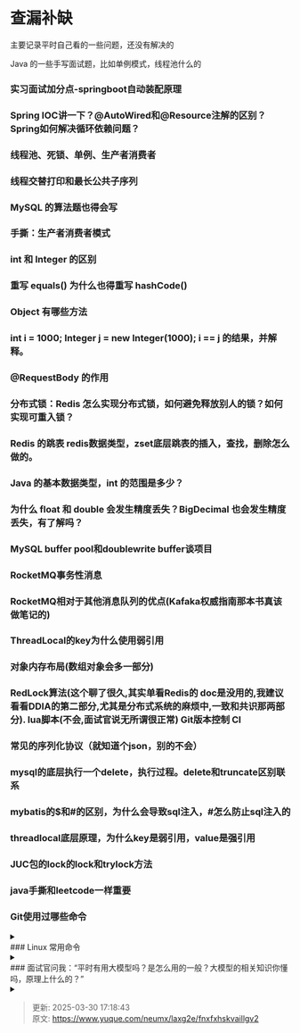 # 查漏补缺

主要记录平时自己看的一些问题，还没有解决的

Java 的一些手写面试题，比如单例模式，线程池什么的

### 实习面试加分点-springboot自动装配原理
### Spring IOC讲一下？@AutoWired和@Resource注解的区别？Spring如何解决循环依赖问题？
### 线程池、死锁、单例、生产者消费者
### 线程交替打印和最长公共子序列
### MySQL 的算法题也得会写
### 手撕：生产者消费者模式
###  int 和 Integer 的区别  
###  重写 equals() 为什么也得重写 hashCode()  
###  Object 有哪些方法  
###  int i = 1000; Integer j = new Integer(1000); i == j 的结果，并解释。  
###  @RequestBody 的作用  
###  分布式锁：Redis 怎么实现分布式锁，如何避免释放别人的锁？如何实现可重入锁？  
###  Redis 的跳表   redis数据类型，zset底层跳表的插入，查找，删除怎么做的。  
###  Java 的基本数据类型，int 的范围是多少？  
###  为什么 float 和 double 会发生精度丢失？BigDecimal 也会发生精度丢失，有了解吗？  
### MySQL buffer pool和doublewrite buffer谈项目
###  RocketMQ事务性消息 
### RocketMQ相对于其他消息队列的优点(Kafaka权威指南那本书真该做笔记的)
### ThreadLocal的key为什么使用弱引用
### 对象内存布局(数组对象会多一部分)
### RedLock算法(这个聊了很久,其实单看Redis的 doc是没用的,我建议看看DDIA的第二部分,尤其是分布式系统的麻烦中,一致和共识那两部分). lua脚本(不会,面试官说无所谓很正常) Git版本控制 CI
###  常见的序列化协议（就知道个json，别的不会）  
###  mysql的底层执行一个delete，执行过程。delete和truncate区别联系  
###  mybatis的$和#的区别，为什么会导致sql注入，#怎么防止sql注入的  
###  threadlocal底层原理，为什么key是弱引用，value是强引用  
###  JUC包的lock的lock和trylock方法  
### java手撕和leetcode一样重要
### Git使用过哪些命令
<details class="lake-collapse"><summary id="u12e2d9b9"></summary><ol class="ne-ol"><li id="u1cbd033d" data-lake-index-type="0"><code class="ne-code"><strong><span class="ne-text">git init</span></strong></code></li></ol><ul class="ne-list-wrap"><ul ne-level="1" class="ne-ul"><li id="u88c66778" data-lake-index-type="0"><strong><span class="ne-text">功能</span></strong><span class="ne-text">：初始化一个新的 Git 仓库。</span></li><li id="u4e3538b6" data-lake-index-type="0"><strong><span class="ne-text">场景</span></strong><span class="ne-text">：创建一个全新的仓库，开始版本控制。</span></li></ul></ul><ol start="2" class="ne-ol"><li id="u803fa873" data-lake-index-type="0"><code class="ne-code"><strong><span class="ne-text">git clone</span></strong></code></li></ol><ul class="ne-list-wrap"><ul ne-level="1" class="ne-ul"><li id="u73295545" data-lake-index-type="0"><strong><span class="ne-text">功能</span></strong><span class="ne-text">：从远程仓库克隆一个 Git 仓库到本地。</span></li><li id="ub0ff798b" data-lake-index-type="0"><strong><span class="ne-text">场景</span></strong><span class="ne-text">：将已有的仓库复制到本地进行开发。</span></li></ul></ul><ol start="3" class="ne-ol"><li id="u279f5fd9" data-lake-index-type="0"><code class="ne-code"><strong><span class="ne-text">git commit</span></strong></code></li></ol><ul class="ne-list-wrap"><ul ne-level="1" class="ne-ul"><li id="udd168575" data-lake-index-type="0"><strong><span class="ne-text">功能</span></strong><span class="ne-text">：将暂存区的更改提交到本地仓库。</span></li><li id="u315f96b3" data-lake-index-type="0"><strong><span class="ne-text">场景</span></strong><span class="ne-text">：保存工作进度，并形成一个新的版本历史。</span></li></ul></ul><ol start="4" class="ne-ol"><li id="u632ee162" data-lake-index-type="0"><code class="ne-code"><strong><span class="ne-text">git status</span></strong></code></li></ol><ul class="ne-list-wrap"><ul ne-level="1" class="ne-ul"><li id="u1583e8bc" data-lake-index-type="0"><strong><span class="ne-text">功能</span></strong><span class="ne-text">：查看当前工作区和暂存区的状态，显示哪些文件已修改，哪些未暂存。</span></li><li id="u1d20891d" data-lake-index-type="0"><strong><span class="ne-text">场景</span></strong><span class="ne-text">：检查文件的修改情况，准备提交。</span></li></ul></ul><ol start="5" class="ne-ol"><li id="u3e15fcce" data-lake-index-type="0"><code class="ne-code"><strong><span class="ne-text">git fetch</span></strong></code></li></ol><ul class="ne-list-wrap"><ul ne-level="1" class="ne-ul"><li id="uf0bfc599" data-lake-index-type="0"><strong><span class="ne-text">功能</span></strong><span class="ne-text">：从远程仓库获取最新的更改，但不自动合并。</span></li><li id="ue3e63d7c" data-lake-index-type="0"><strong><span class="ne-text">场景</span></strong><span class="ne-text">：查看远程分支的最新状态，不会影响本地工作区。</span></li></ul></ul><ol start="6" class="ne-ol"><li id="u560f3b0c" data-lake-index-type="0"><code class="ne-code"><strong><span class="ne-text">git push</span></strong></code></li></ol><ul class="ne-list-wrap"><ul ne-level="1" class="ne-ul"><li id="ud9933acb" data-lake-index-type="0"><strong><span class="ne-text">功能</span></strong><span class="ne-text">：将本地的提交推送到远程仓库。</span></li><li id="u0dadeb9c" data-lake-index-type="0"><strong><span class="ne-text">场景</span></strong><span class="ne-text">：将本地开发的修改提交到远程，以便与团队共享。</span></li></ul></ul><p id="u17ae8959" class="ne-p"><span class="ne-text">这些命令覆盖了日常开发中的基本操作，尤其是在协作开发中常常使用。如果面试中需要更详细的背景或使用场景，随时可以补充。</span></p></details>
### Linux 常用命令
<details class="lake-collapse"><summary id="u9d7db6c7"></summary><p id="u4e65db97" class="ne-p"><span class="ne-text">以下是一些常见的 </span><strong><span class="ne-text">Linux</span></strong><span class="ne-text"> 命令，这些命令在面试中很常见，并且非常实用：</span></p><h3 id="bf45dcd4"><span class="ne-text">1. </span><strong><span class="ne-text">文件和目录操作</span></strong></h3><ul class="ne-ul"><li id="u425b3f0e" data-lake-index-type="0"><code class="ne-code"><span class="ne-text">ls</span></code><span class="ne-text">：列出目录内容</span></li></ul><pre data-language="bash" id="cMchf" class="ne-codeblock language-bash"><code>ls         # 列出当前目录的文件和文件夹
ls -l      # 详细列出文件和文件夹信息
ls -a      # 显示所有文件（包括隐藏文件）</code></pre><ul class="ne-ul"><li id="u9eb33cf1" data-lake-index-type="0"><code class="ne-code"><span class="ne-text">cd</span></code><span class="ne-text">：改变当前目录</span></li></ul><pre data-language="bash" id="B1rC6" class="ne-codeblock language-bash"><code>cd /path/to/directory   # 跳转到指定路径的目录
cd ..                   # 返回上一级目录
cd ~                    # 跳转到用户主目录</code></pre><ul class="ne-ul"><li id="u36fe56fa" data-lake-index-type="0"><code class="ne-code"><span class="ne-text">pwd</span></code><span class="ne-text">：显示当前路径</span></li></ul><pre data-language="bash" id="AVt83" class="ne-codeblock language-bash"><code>pwd     # 显示当前所在的目录路径</code></pre><ul class="ne-ul"><li id="u4a1c6c66" data-lake-index-type="0"><code class="ne-code"><span class="ne-text">mkdir</span></code><span class="ne-text">：创建目录</span></li></ul><pre data-language="bash" id="UmRyf" class="ne-codeblock language-bash"><code>mkdir new_directory  # 创建一个新目录</code></pre><ul class="ne-ul"><li id="u3558c52e" data-lake-index-type="0"><code class="ne-code"><span class="ne-text">rmdir</span></code><span class="ne-text">：删除空目录</span></li></ul><pre data-language="bash" id="hsmaT" class="ne-codeblock language-bash"><code>rmdir directory_name  # 删除空目录</code></pre><ul class="ne-ul"><li id="u521faab0" data-lake-index-type="0"><code class="ne-code"><span class="ne-text">rm</span></code><span class="ne-text">：删除文件或目录</span></li></ul><pre data-language="bash" id="IMNpv" class="ne-codeblock language-bash"><code>rm file_name         # 删除文件
rm -r dir_name       # 删除目录及其内容
rm -f file_name      # 强制删除文件</code></pre><ul class="ne-ul"><li id="ua737e810" data-lake-index-type="0"><code class="ne-code"><span class="ne-text">cp</span></code><span class="ne-text">：复制文件或目录</span></li></ul><pre data-language="bash" id="QFNTZ" class="ne-codeblock language-bash"><code>cp source_file target_file      # 复制文件
cp -r source_dir target_dir     # 复制目录</code></pre><ul class="ne-ul"><li id="u80945ae8" data-lake-index-type="0"><code class="ne-code"><span class="ne-text">mv</span></code><span class="ne-text">：移动文件或重命名文件</span></li></ul><pre data-language="bash" id="kpbOC" class="ne-codeblock language-bash"><code>mv old_file new_file      # 重命名文件
mv file_name /path/to/directory  # 移动文件到指定目录</code></pre><ul class="ne-ul"><li id="u1cd6d5b8" data-lake-index-type="0"><code class="ne-code"><span class="ne-text">touch</span></code><span class="ne-text">：创建空文件或更新文件的时间戳</span></li></ul><pre data-language="bash" id="h6X0T" class="ne-codeblock language-bash"><code>touch new_file     # 创建一个空文件</code></pre><h3 id="4105965a"><span class="ne-text">2. </span><strong><span class="ne-text">文件查看和操作</span></strong></h3><ul class="ne-ul"><li id="uc62301b9" data-lake-index-type="0"><code class="ne-code"><span class="ne-text">cat</span></code><span class="ne-text">：查看文件内容</span></li></ul><pre data-language="bash" id="x2ydA" class="ne-codeblock language-bash"><code>cat file_name  # 显示文件内容</code></pre><ul class="ne-ul"><li id="u7a6caeeb" data-lake-index-type="0"><code class="ne-code"><span class="ne-text">more</span></code><span class="ne-text"> / </span><code class="ne-code"><span class="ne-text">less</span></code><span class="ne-text">：分页查看文件内容</span></li></ul><pre data-language="bash" id="ZASg0" class="ne-codeblock language-bash"><code>more file_name   # 分页显示文件内容
less file_name   # 分页显示文件内容，可以滚动</code></pre><ul class="ne-ul"><li id="ucf803865" data-lake-index-type="0"><code class="ne-code"><span class="ne-text">head</span></code><span class="ne-text">：查看文件的前几行</span></li></ul><pre data-language="bash" id="wdxWx" class="ne-codeblock language-bash"><code>head file_name  # 显示文件的前10行
head -n 20 file_name  # 显示文件的前20行</code></pre><ul class="ne-ul"><li id="ud2726c16" data-lake-index-type="0"><code class="ne-code"><span class="ne-text">tail</span></code><span class="ne-text">：查看文件的后几行</span></li></ul><pre data-language="bash" id="py6Jf" class="ne-codeblock language-bash"><code>tail file_name   # 显示文件的最后10行
tail -n 20 file_name  # 显示文件的最后20行
tail -f file_name     # 实时查看文件新增内容（常用于日志文件）</code></pre><h3 id="1919be19"><span class="ne-text">3. </span><strong><span class="ne-text">文件权限</span></strong></h3><ul class="ne-ul"><li id="udc6efdad" data-lake-index-type="0"><code class="ne-code"><span class="ne-text">chmod</span></code><span class="ne-text">：更改文件权限</span></li></ul><pre data-language="bash" id="Vv9f0" class="ne-codeblock language-bash"><code>chmod 755 file_name      # 给文件设置权限
chmod +x file_name       # 增加执行权限
chmod -x file_name       # 移除执行权限</code></pre><ul class="ne-ul"><li id="ub8499308" data-lake-index-type="0"><code class="ne-code"><span class="ne-text">chown</span></code><span class="ne-text">：更改文件的所有者和组</span></li></ul><pre data-language="bash" id="AiFeO" class="ne-codeblock language-bash"><code>chown user:group file_name    # 修改文件的拥有者和组</code></pre><ul class="ne-ul"><li id="u39df1a15" data-lake-index-type="0"><code class="ne-code"><span class="ne-text">chgrp</span></code><span class="ne-text">：更改文件的组</span></li></ul><pre data-language="bash" id="X6s6V" class="ne-codeblock language-bash"><code>chgrp group file_name    # 修改文件的组</code></pre><h3 id="9b898806"><span class="ne-text">4. </span><strong><span class="ne-text">进程管理</span></strong></h3><ul class="ne-ul"><li id="uc8a3e170" data-lake-index-type="0"><code class="ne-code"><span class="ne-text">ps</span></code><span class="ne-text">：查看当前进程</span></li></ul><pre data-language="bash" id="KY9CP" class="ne-codeblock language-bash"><code>ps          # 查看当前用户的进程
ps aux      # 查看所有进程
ps -ef      # 详细进程列表（与 ps aux 类似）</code></pre><ul class="ne-ul"><li id="u345a5b0e" data-lake-index-type="0"><code class="ne-code"><span class="ne-text">top</span></code><span class="ne-text">：实时显示系统资源使用情况（CPU、内存等）</span></li></ul><pre data-language="bash" id="sz3Mj" class="ne-codeblock language-bash"><code>top      # 显示实时的系统资源使用情况</code></pre><ul class="ne-ul"><li id="u60cc2993" data-lake-index-type="0"><code class="ne-code"><span class="ne-text">kill</span></code><span class="ne-text">：杀死进程</span></li></ul><pre data-language="bash" id="XcWl7" class="ne-codeblock language-bash"><code>kill pid      # 结束指定进程
kill -9 pid   # 强制结束指定进程</code></pre><ul class="ne-ul"><li id="u6aa652ed" data-lake-index-type="0"><code class="ne-code"><span class="ne-text">bg</span></code><span class="ne-text">：将暂停的作业放到后台</span></li></ul><pre data-language="bash" id="C4E8f" class="ne-codeblock language-bash"><code>bg job_number   # 将某个作业放到后台执行</code></pre><ul class="ne-ul"><li id="u66b83fc9" data-lake-index-type="0"><code class="ne-code"><span class="ne-text">fg</span></code><span class="ne-text">：将后台作业调到前台</span></li></ul><pre data-language="bash" id="emvjO" class="ne-codeblock language-bash"><code>fg job_number   # 将某个作业从后台调到前台</code></pre><h3 id="f320afda"><span class="ne-text">5. </span><strong><span class="ne-text">网络管理</span></strong></h3><ul class="ne-ul"><li id="ub0a001cf" data-lake-index-type="0"><code class="ne-code"><span class="ne-text">ping</span></code><span class="ne-text">：测试网络连接</span></li></ul><pre data-language="bash" id="ufWus" class="ne-codeblock language-bash"><code>ping google.com   # 测试与google的连接</code></pre><ul class="ne-ul"><li id="u032c32ec" data-lake-index-type="0"><code class="ne-code"><span class="ne-text">ifconfig</span></code><span class="ne-text">：查看或配置网络接口</span></li></ul><pre data-language="bash" id="cR1YK" class="ne-codeblock language-bash"><code>ifconfig         # 显示网络接口的配置信息</code></pre><ul class="ne-ul"><li id="u062d00e9" data-lake-index-type="0"><code class="ne-code"><span class="ne-text">netstat</span></code><span class="ne-text">：查看网络连接状态</span></li></ul><pre data-language="bash" id="UYNdr" class="ne-codeblock language-bash"><code>netstat -tuln   # 显示当前的网络连接</code></pre><ul class="ne-ul"><li id="ud94770b3" data-lake-index-type="0"><code class="ne-code"><span class="ne-text">curl</span></code><span class="ne-text">：传输数据，支持HTTP、FTP等协议</span></li></ul><pre data-language="bash" id="AcIdQ" class="ne-codeblock language-bash"><code>curl http://example.com   # 获取网页内容</code></pre><h3 id="61d1105f"><span class="ne-text">6. </span><strong><span class="ne-text">磁盘和文件系统</span></strong></h3><ul class="ne-ul"><li id="ubbf7abf6" data-lake-index-type="0"><code class="ne-code"><span class="ne-text">df</span></code><span class="ne-text">：查看磁盘空间使用情况</span></li></ul><pre data-language="bash" id="By8Cu" class="ne-codeblock language-bash"><code>df -h         # 显示磁盘使用情况（以可读的格式显示）</code></pre><ul class="ne-ul"><li id="ua82902c9" data-lake-index-type="0"><code class="ne-code"><span class="ne-text">du</span></code><span class="ne-text">：查看目录或文件的磁盘使用情况</span></li></ul><pre data-language="bash" id="Oqavj" class="ne-codeblock language-bash"><code>du -sh directory_name    # 显示目录总大小</code></pre><ul class="ne-ul"><li id="ubfe74f08" data-lake-index-type="0"><code class="ne-code"><span class="ne-text">mount</span></code><span class="ne-text">：挂载文件系统</span></li></ul><pre data-language="bash" id="xkktf" class="ne-codeblock language-bash"><code>mount /dev/sda1 /mnt     # 挂载文件系统</code></pre><ul class="ne-ul"><li id="u8a5055db" data-lake-index-type="0"><code class="ne-code"><span class="ne-text">umount</span></code><span class="ne-text">：卸载文件系统</span></li></ul><pre data-language="bash" id="LQmyT" class="ne-codeblock language-bash"><code>umount /mnt      # 卸载文件系统</code></pre><h3 id="9d266551"><span class="ne-text">7. </span><strong><span class="ne-text">查找和定位文件</span></strong></h3><ul class="ne-ul"><li id="u6a66a812" data-lake-index-type="0"><code class="ne-code"><span class="ne-text">find</span></code><span class="ne-text">：查找文件或目录</span></li></ul><pre data-language="bash" id="ZyaZ3" class="ne-codeblock language-bash"><code>find /path/to/search -name filename   # 按名称查找文件
find /path/to/search -type f         # 查找文件
find /path/to/search -type d         # 查找目录</code></pre><ul class="ne-ul"><li id="u7067039d" data-lake-index-type="0"><code class="ne-code"><span class="ne-text">locate</span></code><span class="ne-text">：查找文件（依赖于数据库，速度较快）</span></li></ul><pre data-language="bash" id="mnHkt" class="ne-codeblock language-bash"><code>locate filename    # 查找文件</code></pre><ul class="ne-ul"><li id="u198a01f0" data-lake-index-type="0"><code class="ne-code"><span class="ne-text">which</span></code><span class="ne-text">：查找命令的位置</span></li></ul><pre data-language="bash" id="eANV2" class="ne-codeblock language-bash"><code>which command    # 查找命令的路径</code></pre><h3 id="2e898f24"><span class="ne-text">8. </span><strong><span class="ne-text">文件压缩和解压</span></strong></h3><ul class="ne-ul"><li id="ud7db88e4" data-lake-index-type="0"><code class="ne-code"><span class="ne-text">tar</span></code><span class="ne-text">：打包和解包</span></li></ul><pre data-language="bash" id="LW5BQ" class="ne-codeblock language-bash"><code>tar -cvf archive.tar directory_name    # 打包目录
tar -xvf archive.tar                   # 解包文件</code></pre><ul class="ne-ul"><li id="u22a147fb" data-lake-index-type="0"><code class="ne-code"><span class="ne-text">gzip</span></code><span class="ne-text"> / </span><code class="ne-code"><span class="ne-text">gunzip</span></code><span class="ne-text">：压缩和解压</span></li></ul><pre data-language="bash" id="BF5nR" class="ne-codeblock language-bash"><code>gzip file_name    # 压缩文件
gunzip file_name  # 解压文件</code></pre><ul class="ne-ul"><li id="ub1738cd2" data-lake-index-type="0"><code class="ne-code"><span class="ne-text">zip</span></code><span class="ne-text"> / </span><code class="ne-code"><span class="ne-text">unzip</span></code><span class="ne-text">：压缩和解压ZIP文件</span></li></ul><pre data-language="bash" id="IkAl7" class="ne-codeblock language-bash"><code>zip archive.zip file_name   # 压缩文件
unzip archive.zip           # 解压ZIP文件</code></pre><h3 id="b6a6aac0"><span class="ne-text">9. </span><strong><span class="ne-text">文件编辑</span></strong></h3><ul class="ne-ul"><li id="uc9333bc9" data-lake-index-type="0"><code class="ne-code"><span class="ne-text">nano</span></code><span class="ne-text"> / </span><code class="ne-code"><span class="ne-text">vim</span></code><span class="ne-text"> / </span><code class="ne-code"><span class="ne-text">vi</span></code><span class="ne-text">：编辑文件 </span></li></ul><pre data-language="bash" id="wJ3qO" class="ne-codeblock language-bash"><code>nano file_name      # 使用nano编辑文件
vi file_name        # 使用vi编辑文件
vim file_name       # 使用vim编辑文件</code></pre><h3 id="f7fb092c"><span class="ne-text">10. </span><strong><span class="ne-text">其他常用命令</span></strong></h3><ul class="ne-ul"><li id="uabfedfcf" data-lake-index-type="0"><code class="ne-code"><span class="ne-text">history</span></code><span class="ne-text">：查看命令历史</span></li></ul><pre data-language="bash" id="JM1tF" class="ne-codeblock language-bash"><code>history        # 查看执行过的命令历史</code></pre><ul class="ne-ul"><li id="u6e0200f2" data-lake-index-type="0"><code class="ne-code"><span class="ne-text">alias</span></code><span class="ne-text">：设置命令别名</span></li></ul><pre data-language="bash" id="PJFDN" class="ne-codeblock language-bash"><code>alias ll='ls -l'   # 设置ll为ls -l的别名</code></pre><ul class="ne-ul"><li id="u6a2f6617" data-lake-index-type="0"><code class="ne-code"><span class="ne-text">sudo</span></code><span class="ne-text">：以管理员权限执行命令</span></li></ul><pre data-language="bash" id="qrGtu" class="ne-codeblock language-bash"><code>sudo command     # 以管理员权限执行命令</code></pre><ul class="ne-ul"><li id="ua5d74db1" data-lake-index-type="0"><code class="ne-code"><span class="ne-text">echo</span></code><span class="ne-text">：打印文本</span></li></ul><pre data-language="bash" id="DUAJF" class="ne-codeblock language-bash"><code>echo &quot;Hello, World!&quot;   # 打印文本</code></pre><p id="uef3cab45" class="ne-p"><span class="ne-text">这些命令涵盖了文件管理、进程管理、网络管理、系统监控等常见操作，面试中你可能会被问到如何使用它们来解决某些问题，或者如何对某些系统进行调试和优化。</span></p></details>
### <font style="color:rgba(0, 0, 0, 0.85);">面试官问我：“平时有用大模型吗？是怎么用的一般？大模型的相关知识你懂吗，原理上什么的？”</font>
<details class="lake-collapse"><summary id="u8b91cf33"><span class="ne-text"></span></summary><p id="u1d85b0df" class="ne-p"><strong><span class="ne-text">我平时用到的大模型</span></strong><span class="ne-text">比较多，比如说 </span><strong><span class="ne-text">GPT、Grok、Claude、谷歌的 Gemini</span></strong><span class="ne-text">，国内的 </span><strong><span class="ne-text">豆包、DeepSeek</span></strong><span class="ne-text"> 等等。</span></p><p id="u0d645fd8" class="ne-p"><strong><span class="ne-text">平常主要用大模型来辅助代码开发</span></strong><span class="ne-text">，比如：</span></p><ul class="ne-ul"><li id="uc06be85a" data-lake-index-type="0"><strong><span class="ne-text">优化代码</span></strong></li><li id="ue0e181c0" data-lake-index-type="0"><strong><span class="ne-text">调试错误</span></strong></li><li id="u6ebe90f0" data-lake-index-type="0"><strong><span class="ne-text">生成测试用例</span></strong></li><li id="u0dd62e5e" data-lake-index-type="0"><strong><span class="ne-text">提高开发效率</span></strong></li></ul><h3 id="R4EeE"><strong><span class="ne-text">大模型原理</span></strong></h3><p id="u3d672f75" class="ne-p"><span class="ne-text">我对大模型的基本原理有一定了解，包括：</span></p><ul class="ne-ul"><li id="u7074ab4a" data-lake-index-type="0"><strong><span class="ne-text">Transformer 架构</span></strong><span class="ne-text">：大模型通常基于 </span><strong><span class="ne-text">Transformer</span></strong><span class="ne-text"> 架构，如 </span><strong><span class="ne-text">BERT、GPT</span></strong><span class="ne-text"> 等，利用 </span><strong><span class="ne-text">自注意力机制（Self-Attention）</span></strong><span class="ne-text"> 来处理长文本依赖关系。</span></li><li id="u9e164881" data-lake-index-type="0"><strong><span class="ne-text">预训练-微调</span></strong><span class="ne-text">：大模型先在大规模数据上</span><strong><span class="ne-text">预训练</span></strong><span class="ne-text">，然后可以通过</span><strong><span class="ne-text">微调</span></strong><span class="ne-text">适应特定任务，如 </span><strong><span class="ne-text">代码补全、智能问答</span></strong><span class="ne-text"> 等。</span></li><li id="u1c69fe93" data-lake-index-type="0"><strong><span class="ne-text">提示工程</span></strong><span class="ne-text">：通过设计**高质量 prompt（提示词）**引导模型输出符合预期。<br /></span></li></ul><p id="ue538b136" class="ne-p"><span class="ne-text">RAG 是什么</span></p><p id="u83c49b38" class="ne-p"><strong><span class="ne-text">RAG (Retrieval-Augmented Generation，检索增强生成)</span></strong><span class="ne-text"> 是一种结合信息检索与语言生成的技术。它首先从外部知识库（如文档、数据库）中检索相关信息，然后将这些信息与输入一起提供给生成模型，以生成更准确、丰富的回答。</span></p><h3 id="8f5dd0e2"><span class="ne-text">核心流程：</span></h3><ol class="ne-ol"><li id="u1f3dd453" data-lake-index-type="0"><strong><span class="ne-text">检索</span></strong><span class="ne-text">：从知识库中获取与问题相关的文档。</span></li><li id="u92ea0487" data-lake-index-type="0"><strong><span class="ne-text">生成</span></strong><span class="ne-text">：将检索到的信息与原始输入结合，通过生成模型生成答案。</span></li></ol><h3 id="91728fe4"><span class="ne-text">优势：</span></h3><ul class="ne-ul"><li id="ua6414661" data-lake-index-type="0"><strong><span class="ne-text">增强知识覆盖</span></strong><span class="ne-text">：通过实时检索外部信息，避免依赖仅限于训练时的模型知识。</span></li><li id="ua02fa6ad" data-lake-index-type="0"><strong><span class="ne-text">提高效率和准确性</span></strong><span class="ne-text">：通过外部信息辅助生成，提升答案的质量。</span></li></ul><p id="u962ad36a" class="ne-p"><span class="ne-text">RAG广泛应用于开放域问答、知识库问答和文本生成等领域。</span></p><p id="u199fdbb7" class="ne-p"><span class="ne-text"></span></p><p id="u6c32f5f6" class="ne-p"><span id="zoU5l" class="ne-bookmark-inline"><a href="https://zhuanlan.zhihu.com/p/643560888" target="_blank">大模型八股</a></span></p><h3 id="09057ea9"><strong><span class="ne-text">怎么理解大模型？</span></strong></h3><p id="u05f41208" class="ne-p"><span class="ne-text">大模型（Large Model）通常指的是</span><strong><span class="ne-text">具有大量参数、基于深度学习（特别是 Transformer 结构）训练的大规模人工智能模型</span></strong><span class="ne-text">，如 GPT-4、LLaMA、Gemini 等。它们通过</span><strong><span class="ne-text">海量数据训练</span></strong><span class="ne-text">，学习语言模式、推理能力，并能够进行</span><strong><span class="ne-text">文本生成、代码编写、图像识别</span></strong><span class="ne-text">等任务。</span></p><hr id="xmhWT" class="ne-hr"><h3 id="2413b44f"><strong><span class="ne-text">大模型擅长做什么，不擅长做什么？</span></strong></h3><h4 id="44ce8389"><span class="ne-text">✅</span><span class="ne-text"> </span><strong><span class="ne-text">擅长的任务</span></strong></h4><ul class="ne-ul"><li id="ub0251de4" data-lake-index-type="0"><strong><span class="ne-text">自然语言处理（NLP）</span></strong><span class="ne-text">：文本生成、翻译、摘要、情感分析等。</span></li><li id="ud1c1d266" data-lake-index-type="0"><strong><span class="ne-text">代码生成与调试</span></strong><span class="ne-text">：如 Python、JavaScript、C++ 代码的编写和优化。</span></li><li id="u033b3ac8" data-lake-index-type="0"><strong><span class="ne-text">知识问答</span></strong><span class="ne-text">：基于已训练数据回答问题，提供通识性知识。</span></li><li id="u91812fca" data-lake-index-type="0"><strong><span class="ne-text">文本创作</span></strong><span class="ne-text">：小说、剧本、广告文案等创造性内容。</span></li><li id="u2a49c4fd" data-lake-index-type="0"><strong><span class="ne-text">多模态任务</span></strong><span class="ne-text">：处理文本、图像、音频等多种数据模态。</span></li></ul><h4 id="ac564427"><span class="ne-text">❌</span><span class="ne-text"> </span><strong><span class="ne-text">不擅长的任务</span></strong></h4><ul class="ne-ul"><li id="u846e891b" data-lake-index-type="0"><strong><span class="ne-text">实时信息</span></strong><span class="ne-text">：不具备自带的实时联网能力，可能提供过时信息（除非支持联网搜索）。</span></li><li id="ub2b34047" data-lake-index-type="0"><strong><span class="ne-text">专业性极强的领域</span></strong><span class="ne-text">：如医学、法律、工程等，需要</span><strong><span class="ne-text">最新、权威的知识支持</span></strong><span class="ne-text">。</span></li><li id="u20314b9b" data-lake-index-type="0"><strong><span class="ne-text">数学推理</span></strong><span class="ne-text">：在</span><strong><span class="ne-text">复杂数学推理、长期逻辑推演</span></strong><span class="ne-text">上仍有局限。</span></li><li id="udfb68a2a" data-lake-index-type="0"><strong><span class="ne-text">事实准确性</span></strong><span class="ne-text">：可能会**“编造”信息，即产生“幻觉”（Hallucination）**。</span></li></ul><hr id="n2sQf" class="ne-hr"><h3 id="be74c708"><strong><span class="ne-text">大模型产生幻觉的原因，如何解决？</span></strong></h3><h4 id="57629197"><strong><span class="ne-text">幻觉（Hallucination）是什么？</span></strong></h4><p id="u29801aa4" class="ne-p"><span class="ne-text">大模型的**“幻觉”</span><strong><span class="ne-text">指的是它生成的内容</span></strong><span class="ne-text">看似合理但实际上是错误的、不真实的，甚至是编造的信息**。</span></p><h4 id="4937c26d"><strong><span class="ne-text">幻觉的产生原因</span></strong></h4><ol class="ne-ol"><li id="u452773d1" data-lake-index-type="0"><strong><span class="ne-text">数据缺失或偏差</span></strong><span class="ne-text">：训练数据中可能</span><strong><span class="ne-text">存在错误、偏见</span></strong><span class="ne-text">，导致模型学习到错误模式。</span></li><li id="ufaf067e4" data-lake-index-type="0"><strong><span class="ne-text">语言模型本质</span></strong><span class="ne-text">：模型的目标是**“预测最可能的下一个词”</span><strong><span class="ne-text">，而不是</span></strong><span class="ne-text">“确保绝对正确性”**。</span></li><li id="uc8b23ef1" data-lake-index-type="0"><strong><span class="ne-text">缺乏事实验证</span></strong><span class="ne-text">：模型无法</span><strong><span class="ne-text">独立核实</span></strong><span class="ne-text">自己生成的信息，而是</span><strong><span class="ne-text">基于统计相关性</span></strong><span class="ne-text">做出回答。</span></li><li id="u3da9cfb4" data-lake-index-type="0"><strong><span class="ne-text">训练数据过时</span></strong><span class="ne-text">：如果模型的</span><strong><span class="ne-text">知识库没有及时更新</span></strong><span class="ne-text">，它可能会提供过时或错误的信息。</span></li></ol><h4 id="a048967c"><strong><span class="ne-text">如何减少幻觉？</span></strong></h4><ul class="ne-ul"><li id="uac2eb885" data-lake-index-type="0"><strong><span class="ne-text">RAG（检索增强生成）</span></strong><span class="ne-text">：结合</span><strong><span class="ne-text">外部数据库或搜索引擎</span></strong><span class="ne-text">，使回答基于</span><strong><span class="ne-text">最新的权威信息</span></strong><span class="ne-text">。</span></li><li id="u5f2664a3" data-lake-index-type="0"><strong><span class="ne-text">微调（Fine-tuning）</span></strong><span class="ne-text">：对</span><strong><span class="ne-text">特定任务或行业知识</span></strong><span class="ne-text">进行额外训练，提高准确性。</span></li><li id="u0dc67be1" data-lake-index-type="0"><strong><span class="ne-text">增加事实验证（Fact-checking）</span></strong><span class="ne-text">：结合</span><strong><span class="ne-text">知识图谱或数据库</span></strong><span class="ne-text">进行交叉验证。</span></li><li id="u4f2cd827" data-lake-index-type="0"><strong><span class="ne-text">联网搜索</span></strong><span class="ne-text">：实时获取最新信息，以提高回答的正确性。</span></li></ul><hr id="GJAR4" class="ne-hr"><h3 id="40d5f4b2"><strong><span class="ne-text">什么是 RAG？</span></strong></h3><p id="ud955c536" class="ne-p"><strong><span class="ne-text">RAG（Retrieval-Augmented Generation，检索增强生成）</span></strong><strong><span class="ne-text">是一种</span></strong><strong><span class="ne-text">提升大模型回答准确性的技术</span></strong><span class="ne-text">。它的核心思想是：</span></p><ol class="ne-ol"><li id="ubca90045" data-lake-index-type="0"><strong><span class="ne-text">先检索（Retrieval）</span></strong><span class="ne-text">：从</span><strong><span class="ne-text">数据库、文档、互联网</span></strong><span class="ne-text">中获取</span><strong><span class="ne-text">相关的真实信息</span></strong><span class="ne-text">。</span></li><li id="ue032aa6f" data-lake-index-type="0"><strong><span class="ne-text">再生成（Generation）</span></strong><span class="ne-text">：利用检索到的内容，引导模型生成</span><strong><span class="ne-text">更准确的回答</span></strong><span class="ne-text">。</span></li></ol><p id="udcb4e159" class="ne-p"><span class="ne-text">RAG 适用于</span><strong><span class="ne-text">需要准确知识支持的任务</span></strong><span class="ne-text">，如</span><strong><span class="ne-text">专业问答、法律咨询、企业知识库查询</span></strong><span class="ne-text">等。</span></p><hr id="fSsrs" class="ne-hr"><h3 id="4e0c074a"><strong><span class="ne-text">什么是联网搜索？</span></strong></h3><p id="uf57f4f63" class="ne-p"><strong><span class="ne-text">联网搜索</span></strong><span class="ne-text">指的是</span><strong><span class="ne-text">大模型在回答问题时，不仅依赖内部训练数据，还可以调用互联网搜索引擎</span></strong><span class="ne-text">，如 Google、Bing 等，从</span><strong><span class="ne-text">最新的网页、新闻、学术论文</span></strong><span class="ne-text">等获取信息，以提供</span><strong><span class="ne-text">更加准确和实时的回答</span></strong><span class="ne-text">。</span></p></details>


> 更新: 2025-03-30 17:18:43  
> 原文: <https://www.yuque.com/neumx/laxg2e/fnxfxhskvaillgv2>